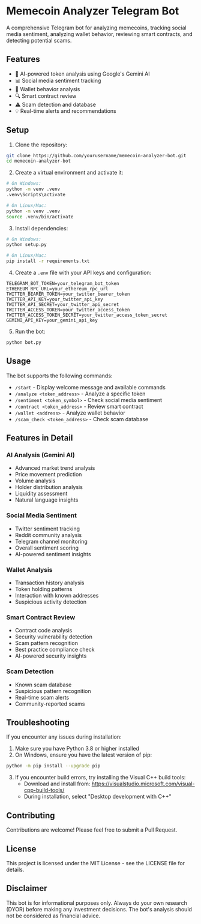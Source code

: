 # Memecoin Analyzer Telegram Bot

A comprehensive Telegram bot for analyzing memecoins, tracking social media sentiment, analyzing wallet behavior, reviewing smart contracts, and detecting potential scams.

## Features

- 🤖 AI-powered token analysis using Google's Gemini AI
- 📊 Social media sentiment tracking
- 👛 Wallet behavior analysis
- 🔍 Smart contract review
- ⚠️ Scam detection and database
- 💡 Real-time alerts and recommendations

## Setup

1. Clone the repository:
```bash
git clone https://github.com/yourusername/memecoin-analyzer-bot.git
cd memecoin-analyzer-bot
```

2. Create a virtual environment and activate it:
```bash
# On Windows:
python -m venv .venv
.venv\Scripts\activate

# On Linux/Mac:
python -m venv .venv
source .venv/bin/activate
```

3. Install dependencies:
```bash
# On Windows:
python setup.py

# On Linux/Mac:
pip install -r requirements.txt
```

4. Create a `.env` file with your API keys and configuration:
```env
TELEGRAM_BOT_TOKEN=your_telegram_bot_token
ETHEREUM_RPC_URL=your_ethereum_rpc_url
TWITTER_BEARER_TOKEN=your_twitter_bearer_token
TWITTER_API_KEY=your_twitter_api_key
TWITTER_API_SECRET=your_twitter_api_secret
TWITTER_ACCESS_TOKEN=your_twitter_access_token
TWITTER_ACCESS_TOKEN_SECRET=your_twitter_access_token_secret
GEMINI_API_KEY=your_gemini_api_key
```

5. Run the bot:
```bash
python bot.py
```

## Usage

The bot supports the following commands:

- `/start` - Display welcome message and available commands
- `/analyze <token_address>` - Analyze a specific token
- `/sentiment <token_symbol>` - Check social media sentiment
- `/contract <token_address>` - Review smart contract
- `/wallet <address>` - Analyze wallet behavior
- `/scam_check <token_address>` - Check scam database

## Features in Detail

### AI Analysis (Gemini AI)
- Advanced market trend analysis
- Price movement prediction
- Volume analysis
- Holder distribution analysis
- Liquidity assessment
- Natural language insights

### Social Media Sentiment
- Twitter sentiment tracking
- Reddit community analysis
- Telegram channel monitoring
- Overall sentiment scoring
- AI-powered sentiment insights

### Wallet Analysis
- Transaction history analysis
- Token holding patterns
- Interaction with known addresses
- Suspicious activity detection

### Smart Contract Review
- Contract code analysis
- Security vulnerability detection
- Scam pattern recognition
- Best practice compliance check
- AI-powered security insights

### Scam Detection
- Known scam database
- Suspicious pattern recognition
- Real-time scam alerts
- Community-reported scams

## Troubleshooting

If you encounter any issues during installation:

1. Make sure you have Python 3.8 or higher installed
2. On Windows, ensure you have the latest version of pip:
```bash
python -m pip install --upgrade pip
```
3. If you encounter build errors, try installing the Visual C++ build tools:
   - Download and install from: https://visualstudio.microsoft.com/visual-cpp-build-tools/
   - During installation, select "Desktop development with C++"

## Contributing

Contributions are welcome! Please feel free to submit a Pull Request.

## License

This project is licensed under the MIT License - see the LICENSE file for details.

## Disclaimer

This bot is for informational purposes only. Always do your own research (DYOR) before making any investment decisions. The bot's analysis should not be considered as financial advice. 
